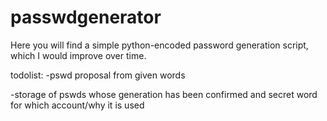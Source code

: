 # passwdgenerator

Here you will find a simple python-encoded password generation script, which I would improve over time.

todolist:
-pswd proposal from given words


-storage of pswds whose generation has been confirmed and secret word for which account/why it is used

